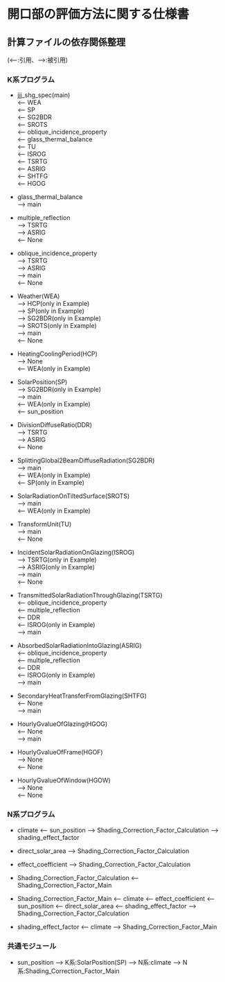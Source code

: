 # 開口部の評価方法に関する仕様書

## 計算ファイルの依存関係整理
(<--:引用、-->:被引用)  

### K系プログラム

* jjj_shg_spec(main)  
<-- WEA  
<-- SP  
<-- SG2BDR  
<-- SROTS  
<-- oblique_incidence_property  
<-- glass_thermal_balance  
<-- TU  
<-- ISROG  
<-- TSRTG  
<-- ASRIG  
<-- SHTFG  
<-- HGOG  

* glass_thermal_balance  
--> main  

* multiple_reflection  
--> TSRTG  
--> ASRIG  
<-- None  

* oblique_incidence_property  
--> TSRTG  
--> ASRIG  
--> main  
<-- None  

* Weather(WEA)  
--> HCP(only in Example)  
--> SP(only in Example)  
--> SG2BDR(only in Example)  
--> SROTS(only in Example)  
--> main  
<-- None  

* HeatingCoolingPeriod(HCP)  
--> None  
<-- WEA(only in Example)  

* SolarPosition(SP)  
--> SG2BDR(only in Example)  
--> main  
<-- WEA(only in Example)  
<-- sun_position

* DivisionDiffuseRatio(DDR)  
--> TSRTG  
--> ASRIG   
<-- None  

* SplittingGlobal2BeamDiffuseRadiation(SG2BDR)  
--> main  
<-- WEA(only in Example)  
<-- SP(only in Example)  

* SolarRadiationOnTiltedSurface(SROTS)  
--> main  
<-- WEA(only in Example)  

* TransformUnit(TU)  
--> main  
<-- None  

* IncidentSolarRadiationOnGlazing(ISROG)  
--> TSRTG(only in Example)  
--> ASRIG(only in Example)  
--> main  
<-- None  

* TransmittedSolarRadiationThroughGlazing(TSRTG)  
<-- oblique_incidence_property  
<-- multiple_reflection  
<-- DDR  
<-- ISROG(only in Example)  
--> main  

* AbsorbedSolarRadiationIntoGlazing(ASRIG)  
<-- oblique_incidence_property  
<-- multiple_reflection  
<-- DDR  
<-- ISROG(only in Example)  
--> main  

* SecondaryHeatTransferFromGlazing(SHTFG)  
<-- None  
--> main  

* HourlyGvalueOfGlazing(HGOG)  
<-- None  
--> main  

* HourlyGvalueOfFrame(HGOF)  
--> None  
<-- None  

* HourlyGvalueOfWindow(HGOW)  
--> None  
<-- None  

### N系プログラム

* climate
<-- sun_position
--> Shading_Correction_Factor_Calculation
--> shading_effect_factor

* direct_solar_area
--> Shading_Correction_Factor_Calculation

* effect_coefficient
--> Shading_Correction_Factor_Calculation

* Shading_Correction_Factor_Calculation
<-- Shading_Correction_Factor_Main

* Shading_Correction_Factor_Main
<-- climate
<-- effect_coefficient
<-- sun_position
<-- direct_solar_area
<-- shading_effect_factor
--> Shading_Correction_Factor_Calculation

* shading_effect_factor
<-- climate
--> Shading_Correction_Factor_Main

### 共通モジュール

* sun_position
--> K系:SolarPosition(SP)
--> N系:climate
--> N系:Shading_Correction_Factor_Main
